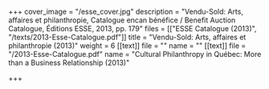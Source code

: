 +++
cover_image = "/esse_cover.jpg"
description = "Vendu-Sold: Arts, affaires et philanthropie, Catalogue encan bénéfice / Benefit Auction Catalogue,  Éditions ESSE, 2013, pp. 179"
files = [["ESSE Catalogue (2013)", "/texts/2013-Esse-Catalogue.pdf"]]
title = "Vendu-Sold: Arts, affaires et philanthropie (2013)"
weight = 6
[[text]]
file = ""
name = ""
[[text]]
file = "/2013-Esse-Catalogue.pdf"
name = "Cultural Philanthropy in Québec: More than a Business Relationship (2013)"

+++
